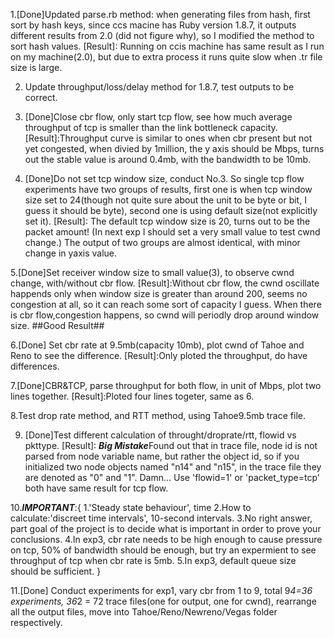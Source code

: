 1.[Done]Updated parse.rb method: when generating files from hash, first sort by hash keys, since ccs macine has Ruby version 1.8.7, it outputs different results from 2.0 (did not figure why), so I modified the method to sort hash values.
[Result]: Running on ccis machine has same result as I run on my machine(2.0), but due to extra process it runs quite slow when .tr file size is large.

2. Update throughput/loss/delay method for 1.8.7, test outputs to be correct.

3. [Done]Close cbr flow, only start tcp flow, see how much average throughput of tcp is smaller than the link bottleneck capacity.
[Result]:Throughput curve is similar to ones when cbr present but not yet congested, when divied by 1million, the y axis should be Mbps, turns out the stable value is around 0.4mb, with the bandwidth to be 10mb.

4. [Done]Do not set tcp window size, conduct No.3. So single tcp flow experiments have two groups of results, first one is when tcp window size set to 24(though not quite sure about the unit to be byte or bit, I guess it should be byte), second one is using default size(not explicitly set it).
[Result]: The default tcp window size is 20, turns out to be the packet amount! (In next exp I should set a very small value to test cwnd change.) The output of two groups are almost identical, with minor change in yaxis value.

5.[Done]Set receiver window size to small value(3), to observe cwnd change, with/without cbr flow. 
[Result]:Without cbr flow, the cwnd oscillate happends only when window size is greater than around 200, seems no congestion at all, so it can reach some sort of capacity I guess. When there is cbr flow,congestion happens, so cwnd will periodly drop around window size. ##Good Result##

6.[Done] Set cbr rate at 9.5mb(capacity 10mb), plot cwnd of Tahoe and Reno to see the difference.
[Result]:Only ploted the throughput, do have differences.

7.[Done]CBR&TCP, parse throughput for both flow, in unit of Mbps, plot two lines together.
[Result]:Ploted four lines togeter, same as 6.

8.Test drop rate method, and RTT method, using Tahoe9.5mb trace file.

9. [Done]Test different calculation of throught/droprate/rtt, flowid vs pkttype. 
[Result]: ***Big Mistake***Found out that in trace file, node id is not parsed from node variable name, but rather the object id, so if you initialized two node objects named "n14" and "n15", in the trace file they are denoted as "0" and "1". Damn...
Use 'flowid=1' or 'packet_type=tcp' both have same result for tcp flow.

10.***IMPORTANT***:{
	1.'Steady state behaviour', time
	2.How to calculate:'discreet time intervals', 10-second intervals.
	3.No right answer, part goal of the project is to decide what is important in order to prove your conclusions. 
	4.In exp3, cbr rate needs to be high enough to cause pressure on tcp, 50% of bandwidth should be enough, but try an expermient to see throughput of tcp when cbr rate is 5mb.
	5.In exp3, default queue size should be sufficient.
}


11.[Done] Conduct experiments for exp1, vary cbr from 1 to 9, total 9*4=36 experiments, 36*2 = 72 trace files(one for output, one for cwnd), rearrange all the output files, move into Tahoe/Reno/Newreno/Vegas folder respectively.

